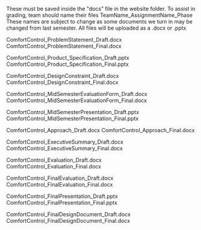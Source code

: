 These must be saved inside the "docs" file in the website folder.
To assist in grading, team should name their files TeamName_AssignmentName_Phase
These names are subject to change as some documents we turn in may be changed from last semester.
All files will be uploaded as a .docx or .pptx

ComfortControl_ProblemStatement_Draft.docx
ComfortControl_ProblemStatement_Final.docx

ComfortControl_Product_Specification_Draft.pptx
ComfortControl_Product_Specification_Final.pptx

ComfortControl_DesignConstraint_Draft.docx
ComfortControl_DesignConstraint_Final.docx

ComfortControl_MidSemesterEvaluationForm_Draft.docx
ComfortControl_MidSemesterEvaluationForm_Final.docx

ComfortControl_MidSemesterPresentation_Draft.pptx
ComfortControl_MidSemesterPresentation_Final.pptx

ComfortControl_Approach_Draft.docx
ComfortControl_Approach_Final.docx

ComfortControl_ExecutiveSummary_Draft.docx
ComfortControl_ExecutiveSummary_Final.docx

ComfortControl_Evaluation_Draft.docx
ComfortControl_Evaluation_Final.docx

ComfortControl_FinalEvaluation_Draft.docx
ComfortControl_FinalEvaluation_Final.docx

ComfortControl_FinalPresentation_Draft.pptx
ComfortControl_FinalPresentation_Final.pptx

ComfortControl_FinalDesignDocument_Draft.docx
ComfortControl_FinalDesignDocument_Final.docx